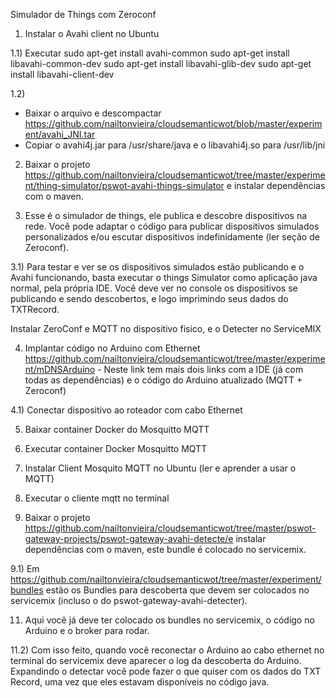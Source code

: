 Simulador de Things com Zeroconf

1) Instalar o Avahi client no Ubuntu

1.1) Executar
sudo apt-get install avahi-common
sudo apt-get install libavahi-common-dev
sudo apt-get install libavahi-glib-dev
sudo apt-get install libavahi-client-dev

1.2) 
- Baixar o arquivo e descompactar https://github.com/nailtonvieira/cloudsemanticwot/blob/master/experiment/avahi_JNI.tar
- Copiar o avahi4j.jar para /usr/share/java e o libavahi4j.so para /usr/lib/jni

2) Baixar o projeto https://github.com/nailtonvieira/cloudsemanticwot/tree/master/experiment/thing-simulator/pswot-avahi-things-simulator e instalar dependências com o maven.

3) Esse é o simulador de things, ele publica e descobre dispositivos na rede. Você pode adaptar o código para publicar dispositivos simulados personalizados e/ou escutar dispositivos indefinidamente (ler seção de Zeroconf).

3.1) Para testar e ver se os dispositivos simulados estão publicando e o Avahi funcionando, basta executar o things Simulator como aplicação java normal, pela própria IDE. Você deve ver no console os dispositivos se publicando e sendo descobertos, e logo imprimindo seus dados do TXTRecord.

Instalar ZeroConf e MQTT no dispositivo fisico, e o Detecter no ServiceMIX

4) Implantar código no Arduino com Ethernet https://github.com/nailtonvieira/cloudsemanticwot/tree/master/experiment/mDNSArduino - Neste link tem mais dois links com a IDE (já com todas as dependências) e o código do Arduino atualizado (MQTT + Zeroconf)

4.1) Conectar dispositivo ao roteador com cabo Ethernet

5) Baixar container Docker do Mosquitto MQTT

6) Executar container Docker Mosquitto MQTT

7) Instalar Client Mosquito MQTT no Ubuntu (ler e aprender a usar o MQTT)

8) Executar o cliente mqtt no terminal

9) Baixar o projeto https://github.com/nailtonvieira/cloudsemanticwot/tree/master/pswot-gateway-projects/pswot-gateway-avahi-detecte/e instalar dependências com o maven, este bundle é colocado no servicemix.

9.1) Em https://github.com/nailtonvieira/cloudsemanticwot/tree/master/experiment/bundles estão os Bundles para descoberta que devem ser colocados no servicemix (incluso o do pswot-gateway-avahi-detecter).

11) Aqui você já deve ter colocado os bundles no servicemix, o código no Arduino e o broker para rodar.

11.2) Com isso feito, quando você reconectar o Arduino ao cabo ethernet no terminal do servicemix deve aparecer o log da descoberta do Arduino. Expandindo o detectar você pode fazer o que quiser com os dados do TXT Record, uma vez que eles estavam disponíveis no código java.



